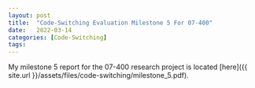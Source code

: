 ```yaml
---
layout: post
title:  "Code-Switching Evaluation Milestone 5 For 07-400"
date:   2022-03-14
categories: [Code-Switching]
tags: 
---
```


My milestone 5 report for the 07-400 research project is located 
[here]({{ site.url }}/assets/files/code-switching/milestone_5.pdf).
